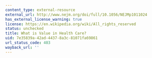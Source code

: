```yaml
---
content_type: external-resource
external_url: http://www.nejm.org/doi/full/10.1056/NEJMp1011024
has_external_license_warning: true
license: https://en.wikipedia.org/wiki/All_rights_reserved
status: unchecked
title: What is Value in Health Care?
uid: 7e35839a-42ad-4437-8a3c-81071fa69861
url_status_code: 403
wayback_url: ''
---
```


